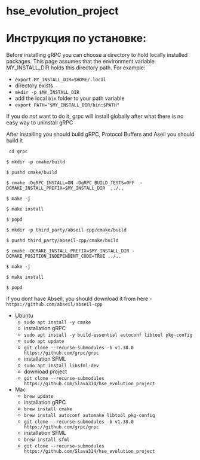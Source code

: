 # hse_evolution_project

# Инструкция по установке:

Before installing gRPC you can choose a directory to hold locally installed packages. This page assumes that the environment variable MY_INSTALL_DIR holds this directory path. For example:
- `export MY_INSTALL_DIR=$HOME/.local`
- directory exists
- `mkdir -p $MY_INSTALL_DIR`
- add the local `bin` folder to your path variable 
- `export PATH="$MY_INSTALL_DIR/bin:$PATH"`

If you do not want to do it, grpc will install globally after what there is no easy way to uninstall gRPC

After installing you should build gRPC, Protocol Buffers and Aseil you should build it

` cd grpc`

`$ mkdir -p cmake/build`

`$ pushd cmake/build`

`$ cmake -DgRPC_INSTALL=ON -DgRPC_BUILD_TESTS=OFF  -DCMAKE_INSTALL_PREFIX=$MY_INSTALL_DIR  ../..`
      
`$ make -j`

`$ make install`

`$ popd`

`$ mkdir -p third_party/abseil-cpp/cmake/build`

`$ pushd third_party/abseil-cpp/cmake/build`

`$ cmake -DCMAKE_INSTALL_PREFIX=$MY_INSTALL_DIR -DCMAKE_POSITION_INDEPENDENT_CODE=TRUE ../..`
      
`$ make -j`

`$ make install`

`$ popd`



if you dont have Abseil, you should download it from here - `https://github.com/abseil/abseil-cpp`


- Ubuntu
    - `sudo apt install -y cmake`
    - installation gRPC
    - `sudo apt install -y build-essential autoconf libtool pkg-config`
    - `sudo apt update`
    - `git clone --recurse-submodules -b v1.38.0 https://github.com/grpc/grpc`
    - installation SFML
    - `sudo apt install libsfml-dev`
    - download project
    - `git clone --recurse-submodules https://github.com/Slava314/hse_evolution_project`
- Mac
    - `brew update`
    - installation gRPC
    - `brew install cmake`
    - `brew install autoconf automake libtool pkg-config`
    - `git clone --recurse-submodules -b v1.38.0 https://github.com/grpc/grpc`
    - installation SFML
    - `brew install sfml`
    - `git clone --recurse-submodules https://github.com/Slava314/hse_evolution_project`

